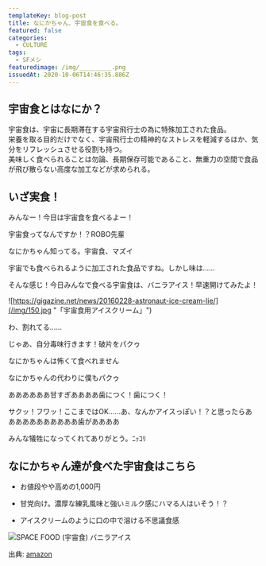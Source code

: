 ```yaml
---
templateKey: blog-post
title: なにかちゃん、宇宙食を食べる。
featured: false
categories:
  - CULTURE
tags:
  - SFメシ
featuredimage: /img/_________.png
issuedAt: 2020-10-06T14:46:35.886Z
---
```

## 宇宙食とはなにか？
宇宙食は、宇宙に長期滞在する宇宙飛行士の為に特殊加工された食品。<br>栄養を取る目的だけでなく、宇宙飛行士の精神的なストレスを軽減するほか、気分をリフレッシュさせる役割も持つ。<br>美味しく食べられることは勿論、長期保存可能であること、無重力の空間で食品が飛び散らない高度な加工などが求められる。

## いざ実食！

<div class="talk-left">
  <div class="usa"></div>
  <div class="serif">
    <p>みんなー！今日は宇宙食を食べるよー！</p>
  </div>
</div>

<div class="talk-right">
  <div class="uma"></div>
  <div class="serif">
    <p>宇宙食ってなんですか！？ROBO先輩</p>
  </div>
</div>

<div class="talk-left">
  <div class="nanika"></div>
  <div class="serif">
    <p>なにかちゃん知ってる。宇宙食、マズイ</p>
  </div>
</div>

<div class="talk-right">
  <div class="robo"></div>
  <div class="serif">
    <p>宇宙でも食べられるように加工された食品ですね。しかし味は……</p>
  </div>
</div>

<div class="talk-left">
  <div class="usa"></div>
  <div class="serif">
    <p>そんな感じ！今日みんなで食べる宇宙食は、バニラアイス！早速開けてみたよ！</p>
  </div>
</div>

![https://gigazine.net/news/20160228-astronaut-ice-cream-lie/](/img/150.jpg "「宇宙食用アイスクリーム」")

<div class="talk-left">
  <div class="usa"></div>
  <div class="serif">
    <p>わ、割れてる……</p>
  </div>
</div>

<div class="talk-right">
  <div class="uma"></div>
  <div class="serif">
    <p>じゃあ、自分毒味行きます！破片をパクゥ</p>
  </div>
</div>

<div class="talk-left">
  <div class="nanika"></div>
  <div class="serif">
    <p>なにかちゃんは怖くて食べれません</p>
  </div>
</div>

<div class="talk-right">
  <div class="robo"></div>
  <div class="serif">
    <p>なにかちゃんの代わりに僕もパクゥ</p>
  </div>
</div>

<div class="talk-left">
  <div class="uma"></div>
  <div class="serif">
    <p>ああああああ甘すぎああああ歯につく！歯につく！</p>
  </div>
</div>

<div class="talk-right">
  <div class="robo"></div>
  <div class="serif">
    <p>サクッ！フワッ！ここまではOK……あ、なんかアイスっぽい！？と思ったらあああああああああああ歯がああああ</p>
  </div>
</div>

<div class="talk-left">
  <div class="nanika"></div>
  <div class="serif">
    <p>みんな犠牲になってくれてありがとう。ﾆｯｺﾘ</p>
  </div>
</div>

## なにかちゃん達が食べた宇宙食はこちら

* お値段やや高めの1,000円

* 甘党向け。濃厚な練乳風味と強いミルク感にハマる人はいそう！？

* アイスクリームのように口の中で溶ける不思議食感

![SPACE FOOD (宇宙食) バニラアイス](/img/51xksvjlqnl._ac_.jpg "SPACE FOOD (宇宙食) バニラアイス")

出典: [amazon](https://www.amazon.co.jp/dp/B0040PZ51K/)

